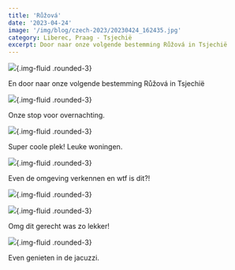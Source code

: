 ```yaml
---
title: 'Růžová'
date: '2023-04-24'
image: '/img/blog/czech-2023/20230424_162435.jpg'
category: Liberec, Praag - Tsjechië
excerpt: Door naar onze volgende bestemming Růžová in Tsjechië
---
```


![](/img/blog/czech-2023/20230424_162435.jpg){.img-fluid .rounded-3}

En door naar onze volgende bestemming Růžová in Tsjechië

![](/img/blog/czech-2023/20230425_135334.jpg){.img-fluid .rounded-3}

Onze stop voor overnachting.

![](/img/blog/czech-2023/20230424_164628.jpg){.img-fluid .rounded-3}

Super coole plek! Leuke woningen.

![](/img/blog/czech-2023/20230425_111535.jpg){.img-fluid .rounded-3}

Even de omgeving verkennen en wtf is dit?!

![](/img/blog/czech-2023/20230425_113921.jpg){.img-fluid .rounded-3}

![](/img/blog/czech-2023/20230425_125651.jpg){.img-fluid .rounded-3}

Omg dit gerecht was zo lekker!

![](/img/blog/czech-2023/20230425_204316.jpg){.img-fluid .rounded-3}

Even genieten in de jacuzzi.
